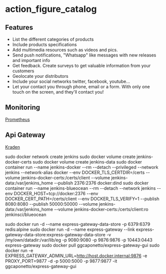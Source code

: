 # action_figure_catalog

## Features
* List the different categories of products
* Include products specifications
* Add multimedia resources such as videos and pics.
* Send push notifications, "Whatsapp" like messages with new releases and important info
* Get feedback. Create surveys to get valuable information from your customers
* Geolocate your distributors
* Include your social networks twitter, facebook, youtube...
* Let your contact you through phone, email or a form. With only one touch on the screen, and they'll contact you!


## Monitoring

[Prometheus](https://prometheus.io/)


## Api Gateway
[Kraden](https://www.krakend.io/features/)



sudo docker network create jenkins
sudo docker volume create jenkins-docker-certs
sudo docker volume create jenkins-data
sudo docker container run --name jenkins-docker --rm --detach --privileged --network jenkins --network-alias docker --env DOCKER_TLS_CERTDIR=/certs --volume jenkins-docker-certs:/certs/client --volume jenkins-data:/var/jenkins_home --publish 2376:2376 docker:dind
sudo docker container run --name jenkins-blueocean --rm --detach --network jenkins --env DOCKER_HOST=tcp://docker:2376 --env DOCKER_CERT_PATH=/certs/client --env DOCKER_TLS_VERIFY=1 --publish 8080:8080 --publish 50000:50000 --volume jenkins-data:/var/jenkins_home --volume jenkins-docker-certs:/certs/client:ro jenkinsci/blueocean

sudo docker run -d --name express-gateway-data-store -p 6379:6379 redis:alpine
sudo docker run -d --name express-gateway --link express-gateway-data-store:express-gateway-data-store -v /my/own/datadir:/var/lib/eg -p 9080:9080 -p 9876:9876 -p 10443:0443 express-gateway
sudo docker pull ggcaponetto/express-gateway-gui
sudo docker run -e EXPRESS_GATEWAY_ADMIN_URL=http://host.docker.internal:9876 -e PROXY_PORT=9877 -d -p 5000:5000 -p 9877:9877 -it ggcaponetto/express-gateway-gui